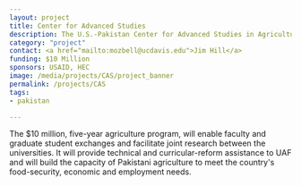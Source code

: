 ```yaml
---
layout: project
title: Center for Advanced Studies
description: The U.S.-Pakistan Center for Advanced Studies in Agriculture and Food Security (USPCAS-AFS) links the University of California, Davis (UC Davis), the leading agricultural and veterinary research university in the world with the University of Agriculture, Faisalabad (UAF), Pakistan's top agricultural university.
category: "project"
contact: <a href="mailto:mozbell@ucdavis.edu">Jim Hill</a>
funding: $10 Million
sponsors: USAID, HEC
image: /media/projects/CAS/project_banner
permalink: /projects/CAS
tags:
- pakistan

---
```

The $10 million, five-year agriculture program, will enable faculty and graduate student exchanges and facilitate joint research between the universities. It will provide technical and curricular-reform assistance to UAF and will build the capacity of Pakistani agriculture to meet the country's food-security, economic and employment needs.
